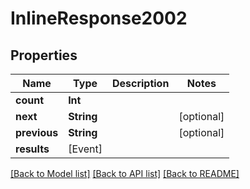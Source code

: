 # InlineResponse2002

## Properties

Name | Type | Description | Notes
------------ | ------------- | ------------- | -------------
**count** | **Int** |  | 
**next** | **String** |  | [optional] 
**previous** | **String** |  | [optional] 
**results** | [Event] |  | 

[[Back to Model list]](../#documentation-for-models) [[Back to API list]](../#documentation-for-api-endpoints) [[Back to README]](../)


